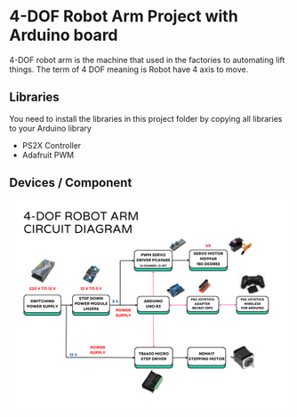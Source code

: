 # 4-DOF Robot Arm Project with Arduino board

4-DOF robot arm is the machine that used in the factories to automating lift things. The term of 4 DOF meaning is Robot have 4 axis to move.

## Libraries

You need to install the libraries in this project folder by copying all libraries to your Arduino library 

- PS2X Controller
- Adafruit PWM

## Devices / Component

![circuit_diagram](https://github.com/Celesca/4DOF-Robot-Arm/blob/main/Wiring%20Instruction/Circuit_Diagram.png)

